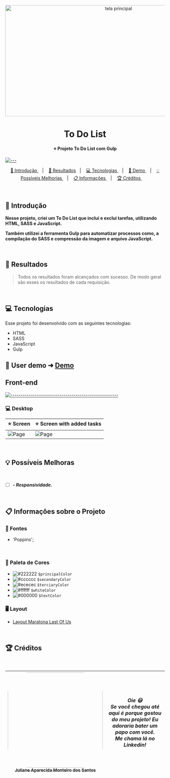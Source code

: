 <p align="center">
  <img src="https://github.com/JulianeMonteiro/ToDo-Gulp/blob/main/source/images/readme-img.png" alt="tela principal" width="700" height="350" />
</p>

<h1 align="center"> To Do List  </h1>

<p align="center">
  <b> ⭐ Projeto To Do List com Gulp </b></br>
</p>

[![---](https://raw.githubusercontent.com/andreasbm/readme/master/assets/lines/colored.png)](#table-of-contents)

<p align="center">
  <a href="#Introdução"> 🧩 Introdução </a>&nbsp;&nbsp;&nbsp;|&nbsp;&nbsp;&nbsp;
  <a href="#Resultados"> 🚀 Resultados</a>&nbsp;&nbsp;&nbsp;|&nbsp;&nbsp;&nbsp;
  <a href="#Tecnologias"> 💻 Tecnologias </a>&nbsp;&nbsp;&nbsp;|&nbsp;&nbsp;&nbsp;
  <a href="#Demo"> 📲 Demo </a>&nbsp;&nbsp;&nbsp;|&nbsp;&nbsp;&nbsp;
  <a href="#Ideias">💡 Possíveis Melhorias </a>&nbsp;&nbsp;&nbsp;|&nbsp;&nbsp;&nbsp;
  <a href="#Informações">📋 Informações </a>&nbsp;&nbsp;&nbsp;|&nbsp;&nbsp;&nbsp;
  <a href="#Creditos"> 🏆 Créditos </a>&nbsp;&nbsp;&nbsp;&nbsp;&nbsp;&nbsp;
</p>

<br/>

<a id="Introdução"></a>

## 🧩 Introdução

   <p>  <b> Nesse projeto, criei um To Do List que inclui e exclui tarefas, utilizando HTML, SASS e JavaScript.  </b></p>  
   <p>  <b> Também utilizei a ferramenta Gulp para automatizar processos como, a compilação do SASS e compressão da imagem e arquivo JavaScript.  </b></p>

<br/>

<a id="Resultados"></a>

## 🚀 Resultados

> Todos os resultados foram alcançados com sucesso. De modo geral são esses os resultados de cada requisição.

<br/>

<a id="Tecnologias"></a>

## 💻 Tecnologias

Esse projeto foi desenvolvido com as seguintes tecnologias:

- HTML
- SASS
- JavaScript
- Gulp
  <br/>

<a id="Demo"></a>

## 📲 User demo ➜ [Demo](https://gulp-iota.vercel.app/)

## Front-end

</summary>

[![-----------------------------------------------------](https://raw.githubusercontent.com/andreasbm/readme/master/assets/lines/colored.png)](#table-of-contents)

### 💻 Desktop

| ⭐ Screen                                                                               | ⭐ Screen with added tasks                                                                                  |
| --------------------------------------------------------------------------------------- | ----------------------------------------------------------------------------------------------------------- |
| ![Page](https://github.com/JulianeMonteiro/ToDo-Gulp/blob/main/source/images/readme-img.png)| ![Page](https://github.com/JulianeMonteiro/ToDo-Gulp/blob/main/source/images/tasks.png)|

<br />

<a id="Ideias"></a>

## 💡 Possíveis Melhoras

<br />

- [ ] **_- Responsividade._**

<br />

<a id="Informações"></a>

## 📋 Informações sobre o Projeto

### 🔡 Fontes

- 'Poppins';

  <br />

### 🎨 Paleta de Cores

- ![#222222](https://placehold.co/15x15/ce3029/ce3029.png) `$principalColor`
- ![#cccccc](https://placehold.co/15x15/474747/474747.png) `$secondaryColor`
- ![#ececec](https://placehold.co/15x15/8e0000/8e0000.png) `$terciaryColor`
- ![#ffffff](https://placehold.co/15x15/ffffff/ffffff.png) `$whiteColor`
- ![#000000](https://placehold.co/15x15/000000/000000.png) `$textColor`
  <br />

### 🖥️ Layout

- [Layout Maratona Last Of Us](https://www.figma.com/file/kILPE9zDWM4oTzzejMAgSH/Untitled?t=8)

<br />

<a id="Creditos"></a>

## 🏆 Créditos

<br />

<div >

| [<img src="https://avatars.githubusercontent.com/u/51388071?s=400&u=d9972902dc501a7cf903921900605fbcb22367c1&v=4" width=300 style="border-radius: 65px;" ><br><sub> Juliane Aparecida Monteiro dos Santos </sub>](https://www.linkedin.com/in/juliane-aparecida-monteiro-dos-santos/) | **_Oie 😃 <br /> Se você chegou até aqui é porque gostou do meu projeto! Eu adoraria bater um papo com você. <br /> Me chama lá no Linkedin!_** |
| ------------------------------------------------------------------------------------------------------------------------------------------------------------------------------------------------------------------------------------------------------------------------------------- | ----------------------------------------------------------------------------------------------------------------------------------------------- |

</div>
